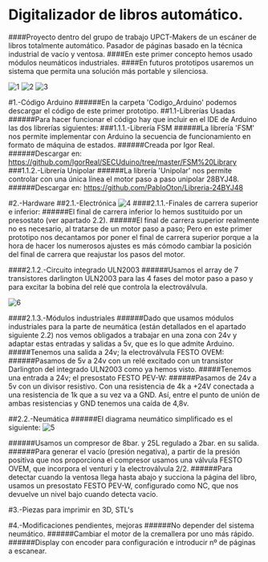 Digitalizador de libros automático.
============================
####Proyecto dentro del grupo de trabajo UPCT-Makers de un escáner de libros totalmente automático. Pasador de páginas basado en la técnica industrial de vacío y ventosa.
####En este primer concepto hemos usado módulos neumáticos industriales.
####En futuros prototipos usaremos un sistema que permita una solución más portable y silenciosa.

![1](http://i.gyazo.com/fb20c3760d65ccf924531efab7c1a3b4.png)
![2](http://i.gyazo.com/1a5dec6576b23358d52b24a8013a377f.png)
![3](http://i.gyazo.com/74e7db85763c5f15cc9b6696c042dec1.png)

#1.-Código Arduino
######En la carpeta 'Codigo_Arduino' podemos descargar el código de este primer prototipo.
##1.1-Librerías Usadas
######Para hacer funcionar el código hay que incluir en el IDE de Arduino las dos librerías siguientes:
###1.1.1.-Librería FSM
######La librería 'FSM' nos permite implementar con Arduino la secuencia de funcionamiento en formato de máquina de estados.
######Creada por Igor Real.
######Descargar en: https://github.com/IgorReal/SECUduino/tree/master/FSM%20Library
###1.1.2.-Librería Unipolar
######La librería 'Unipolar' nos permite controlar con una única línea el motor paso a paso unipolar 28BYJ48.
######Descargar en: https://github.com/PabloOton/Libreria-24BYJ48

#2.-Hardware
##2.1.-Electrónica
![4](http://i.gyazo.com/ca455526cdab26c6c30360fc9e291077.png)
####2.1.1.-Finales de carrera superior e inferior: 
######El final de carrera inferior lo hemos sustituido por un presostato (ver apartado 2.2). 
######El final de carrera superior realmente no es necesario, al tratarse de un motor paso a paso; Pero en este primer prototipo nos decantamos por poner el final de carrera superior porque a la hora de hacer los numerosos ajustes es más cómodo cambiar la posición del final de carrera que reajustar los pasos del motor.

####2.1.2.-Circuito integrado ULN2003
######Usamos el array de 7 transistores darlington ULN2003 para las 4 fases del motor paso a paso y para excitar la bobina del relé que controla la electroválvula.

![6](http://i.gyazo.com/349e4aad2ffad7543b9b2e6c0176a0b0.png)

####2.1.3.-Módulos industriales
######Dado que usamos módulos industriales para la parte de neumática (están detallados en el apartado siguiente 2.2) nos vemos obligados a trabajar en una zona con 24v y adaptar estas entradas y salidas a 5v, que es lo que admite Arduino. 
#####Tenemos una salida a 24v; la electroválvula FESTO OVEM: 
######Pasamos de 5v a 24v con un relé excitado con un transistor Darlington del integrado ULN2003 como ya hemos visto.
#####Tenemos una entrada a 24v; el presostato FESTO PEV-W: 
######Pasamos de 24v a 5v con un divisor resistivo. Con una resistencia de 4k a +24V conectada a una resistencia de 1k que a su vez va a GND. Así, entre el punto de unión de ambas resistencias y GND tenemos una caída de 4,8v.

##2.2.-Neumática
######El diagrama neumático simplificado es el siguiente:
![5](http://i.gyazo.com/766c2b8b3302a408c1d8a34390902d5c.png)

######Usamos un compresor de 8bar. y 25L regulado a 2bar. en su salida.
######Para generar el vacío (presión negativa), a partir de la presión positiva que nos proporciona el compresor usamos una válvula FESTO OVEM, que incorpora el venturi y la electroválvula 2/2.
######Para detectar cuando la ventosa llega hasta abajo y succiona la página del libro, usamos un presostato FESTO PEV-W, configurado como NC, que nos devuelve un nivel bajo cuando detecta vacío. 

#3.-Piezas para imprimir en 3D, STL's


#4.-Modificaciones pendientes, mejoras
######No depender del sistema neumático.
######Cambiar el motor de la cremallera por uno más rápido. 
######Display con encoder para configuración e introducir nº de páginas a escanear.



